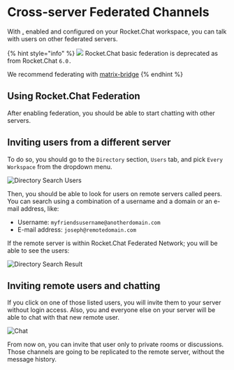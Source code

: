 # Cross-server Federated Channels

With [.](./ "mention") enabled and configured on your Rocket.Chat workspace, you can talk with users on other federated servers.

{% hint style="info" %}
![](<../../../../../../.gitbook/assets/Deprecated (1).png>) Rocket.Chat basic federation is deprecated as from Rocket.Chat `6.0.`

We recommend federating with [matrix-bridge](../matrix-bridge/ "mention")
{% endhint %}

## Using Rocket.Chat Federation

After enabling federation, you should be able to start chatting with other servers.

## Inviting users from a different server

To do so, you should go to the `Directory` section, `Users` tab, and pick `Every Workspace` from the dropdown menu.

![Directory Search Users](../../../../../../.gitbook/assets/directory.png)

Then, you should be able to look for users on remote servers called peers. You can search using a combination of a username and a domain or an e-mail address, like:

* Username: `myfriendsusername@anotherdomain.com`
* E-mail address: `joseph@remotedomain.com`

If the remote server is within Rocket.Chat Federated Network; you will be able to see the users:

![Directory Search Result](../../../../../../.gitbook/assets/directory-result.png)

## Inviting remote users and chatting

If you click on one of those listed users, you will invite them to your server without login access. Also, you and everyone else on your server will be able to chat with that new remote user.

![Chat](../../../../../../.gitbook/assets/chat.png)

From now on, you can invite that user only to private rooms or discussions. Those channels are going to be replicated to the remote server, without the message history.

